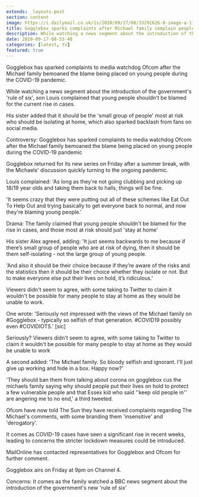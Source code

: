 ```yaml
---
extends: _layouts.post
section: content
image: https://i.dailymail.co.uk/1s/2020/09/17/08/33291626-0-image-a-11_1600328731334.jpg 
title: Gogglebox sparks complaints after Michael family complain people should stay home amid coronavirus 
description: While watching a news segment about the introduction of the governments rule of six, son Louis complained that young people shouldnt be blamed for the pandemic. 
date: 2020-09-17-08-53-48 
categories: [latest, tv] 
featured: true 
--- 
```

Gogglebox has sparked complaints to media watchdog Ofcom after the Michael family bemoaned the blame being placed on young people during the COVID-19 pandemic.

While watching a news segment about the introduction of the government's 'rule of six', son Louis complained that young people shouldn't be blamed for the current rise in cases.

His sister added that it should be the 'small group of people' most at risk who should be isolating at home, which also sparked backlash from fans on social media.

Controversy: Gogglebox has sparked complaints to media watchdog Ofcom after the Michael family bemoaned the blame being placed on young people during the COVID-19 pandemic

Gogglebox returned for its new series on Friday after a summer break, with the Michaels' discussion quickly turning to the ongoing pandemic.

Louis complained: 'As long as they're not going clubbing and picking up 18/19 year olds and taking them back to halls, things will be fine.

'It seems crazy that they were putting out all of these schemes like Eat Out To Help Out and trying basically to get everyone back to normal, and now they're blaming young people.'

Drama: The family claimed that young people shouldn't be blamed for the rise in cases, and those most at risk should just 'stay at home'

His sister Alex agreed, adding: 'It just seems backwards to me because if there’s small group of people who are at risk of dying, then it should be them self-isolating - not the large group of young people. 

'And also it should be their choice because if they’re aware of the risks and the statistics then it should be their choice whether they isolate or not. But to make everyone else put their lives on hold, it’s ridiculous.'

Viewers didn't seem to agree, with some taking to Twitter to claim it wouldn't be possible for many people to stay at home as they would be unable to work.

One wrote: 'Seriously not impressed with the views of the Michael family on #Gogglebox - typically so selfish of that generation. #COVID19 possibly even #COVIDIOTS.' [sic]





Seriously? Viewers didn't seem to agree, with some taking to Twitter to claim it wouldn't be possible for many people to stay at home as they would be unable to work

A second added: 'The Michael family. So bloody selfish and ignorant. I'll just give up working and hide in a box. Happy now?'

'They should ban them from talking about corona on gogglebox cus the michaels family saying why should people put their lives on hold to protect a few vulnerable people and that Essex kid who said ''keep old people in'' are angering me to no end,' a third tweeted. 

Ofcom have now told The Sun they have received complaints regarding The Michael's comments, with some branding them 'insensitive' and 'derogatory'.

It comes as COVID-19 cases have seen a significant rise in recent weeks, leading to concerns the stricter lockdown measures could be introduced.

MailOnline has contacted representatives for Gogglebox and Ofcom for further comment. 

Gogglebox airs on Friday at 9pm on Channel 4. 

Concerns: It comes as the family watched a BBC news segment about the introduction of the government's new 'rule of six'

